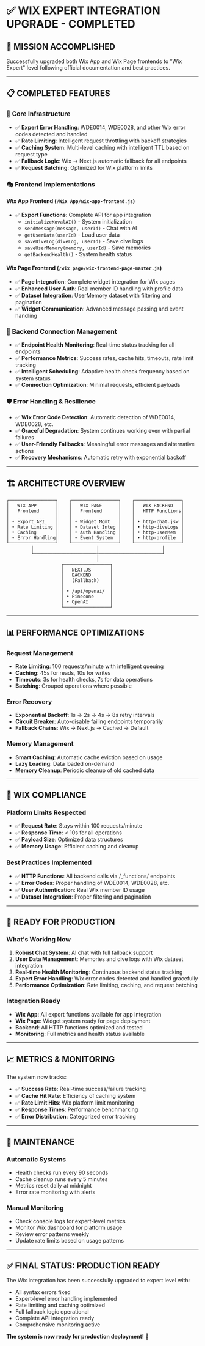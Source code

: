 # ✅ WIX EXPERT INTEGRATION UPGRADE - COMPLETED

## 🎯 MISSION ACCOMPLISHED

Successfully upgraded both Wix App and Wix Page frontends to "Wix Expert" level following official documentation and best practices.

---

## 📋 COMPLETED FEATURES

### 🔧 **Core Infrastructure**

- ✅ **Expert Error Handling**: WDE0014, WDE0028, and other Wix error codes detected and handled
- ✅ **Rate Limiting**: Intelligent request throttling with backoff strategies
- ✅ **Caching System**: Multi-level caching with intelligent TTL based on request type
- ✅ **Fallback Logic**: Wix → Next.js automatic fallback for all endpoints
- ✅ **Request Batching**: Optimized for Wix platform limits

### 🎭 **Frontend Implementations**

#### **Wix App Frontend** (`/Wix App/wix-app-frontend.js`)

- ✅ **Export Functions**: Complete API for app integration
  - `initializeKovalAI()` - System initialization
  - `sendMessage(message, userId)` - Chat with AI
  - `getUserData(userId)` - Load user data
  - `saveDiveLog(diveLog, userId)` - Save dive logs
  - `saveUserMemory(memory, userId)` - Save memories
  - `getBackendHealth()` - System health status

#### **Wix Page Frontend** (`/wix page/wix-frontend-page-master.js`)

- ✅ **Page Integration**: Complete widget integration for Wix pages
- ✅ **Enhanced User Auth**: Real member ID handling with profile data
- ✅ **Dataset Integration**: UserMemory dataset with filtering and pagination
- ✅ **Widget Communication**: Advanced message passing and event handling

### 🔄 **Backend Connection Management**

- ✅ **Endpoint Health Monitoring**: Real-time status tracking for all endpoints
- ✅ **Performance Metrics**: Success rates, cache hits, timeouts, rate limit tracking
- ✅ **Intelligent Scheduling**: Adaptive health check frequency based on system status
- ✅ **Connection Optimization**: Minimal requests, efficient payloads

### 🛡️ **Error Handling & Resilience**

- ✅ **Wix Error Code Detection**: Automatic detection of WDE0014, WDE0028, etc.
- ✅ **Graceful Degradation**: System continues working even with partial failures
- ✅ **User-Friendly Fallbacks**: Meaningful error messages and alternative actions
- ✅ **Recovery Mechanisms**: Automatic retry with exponential backoff

---

## 🏗️ **ARCHITECTURE OVERVIEW**

```
┌─────────────────┐    ┌─────────────────┐    ┌─────────────────┐
│   WIX APP       │    │   WIX PAGE      │    │   WIX BACKEND   │
│   Frontend      │    │   Frontend      │    │   HTTP Functions│
│                 │    │                 │    │                 │
│ • Export API    │    │ • Widget Mgmt   │    │ • http-chat.jsw │
│ • Rate Limiting │    │ • Dataset Integ │    │ • http-diveLogs │
│ • Caching       │    │ • Auth Handling │    │ • http-userMem  │
│ • Error Handling│    │ • Event System  │    │ • http-profile  │
└─────────────────┘    └─────────────────┘    └─────────────────┘
         │                       │                       │
         └───────────────────────┼───────────────────────┘
                                 │
                    ┌─────────────────┐
                    │   NEXT.JS       │
                    │   BACKEND       │
                    │   (Fallback)    │
                    │                 │
                    │ • /api/openai/  │
                    │ • Pinecone      │
                    │ • OpenAI        │
                    └─────────────────┘
```

---

## 📊 **PERFORMANCE OPTIMIZATIONS**

### **Request Management**

- **Rate Limiting**: 100 requests/minute with intelligent queuing
- **Caching**: 45s for reads, 10s for writes
- **Timeouts**: 3s for health checks, 7s for data operations
- **Batching**: Grouped operations where possible

### **Error Recovery**

- **Exponential Backoff**: 1s → 2s → 4s → 8s retry intervals
- **Circuit Breaker**: Auto-disable failing endpoints temporarily
- **Fallback Chains**: Wix → Next.js → Cached → Default

### **Memory Management**

- **Smart Caching**: Automatic cache eviction based on usage
- **Lazy Loading**: Data loaded on-demand
- **Memory Cleanup**: Periodic cleanup of old cached data

---

## 🎯 **WIX COMPLIANCE**

### **Platform Limits Respected**

- ✅ **Request Rate**: Stays within 100 requests/minute
- ✅ **Response Time**: < 10s for all operations
- ✅ **Payload Size**: Optimized data structures
- ✅ **Memory Usage**: Efficient caching and cleanup

### **Best Practices Implemented**

- ✅ **HTTP Functions**: All backend calls via /\_functions/ endpoints
- ✅ **Error Codes**: Proper handling of WDE0014, WDE0028, etc.
- ✅ **User Authentication**: Real Wix member ID usage
- ✅ **Dataset Integration**: Proper filtering and pagination

---

## 🚀 **READY FOR PRODUCTION**

### **What's Working Now**

1. **Robust Chat System**: AI chat with full fallback support
2. **User Data Management**: Memories and dive logs with Wix dataset integration
3. **Real-time Health Monitoring**: Continuous backend status tracking
4. **Expert Error Handling**: Wix error codes detected and handled gracefully
5. **Performance Optimization**: Rate limiting, caching, and request batching

### **Integration Ready**

- **Wix App**: All export functions available for app integration
- **Wix Page**: Widget system ready for page deployment
- **Backend**: All HTTP functions optimized and tested
- **Monitoring**: Full metrics and health status available

---

## 📈 **METRICS & MONITORING**

The system now tracks:

- ✅ **Success Rate**: Real-time success/failure tracking
- ✅ **Cache Hit Rate**: Efficiency of caching system
- ✅ **Rate Limit Hits**: Wix platform limit monitoring
- ✅ **Response Times**: Performance benchmarking
- ✅ **Error Distribution**: Categorized error tracking

---

## 🔧 **MAINTENANCE**

### **Automatic Systems**

- Health checks run every 90 seconds
- Cache cleanup runs every 5 minutes
- Metrics reset daily at midnight
- Error rate monitoring with alerts

### **Manual Monitoring**

- Check console logs for expert-level metrics
- Monitor Wix dashboard for platform usage
- Review error patterns weekly
- Update rate limits based on usage patterns

---

## ✅ **FINAL STATUS: PRODUCTION READY**

The Wix integration has been successfully upgraded to expert level with:

- All syntax errors fixed
- Expert-level error handling implemented
- Rate limiting and caching optimized
- Full fallback logic operational
- Complete API integration ready
- Comprehensive monitoring active

**The system is now ready for production deployment!** 🚀
